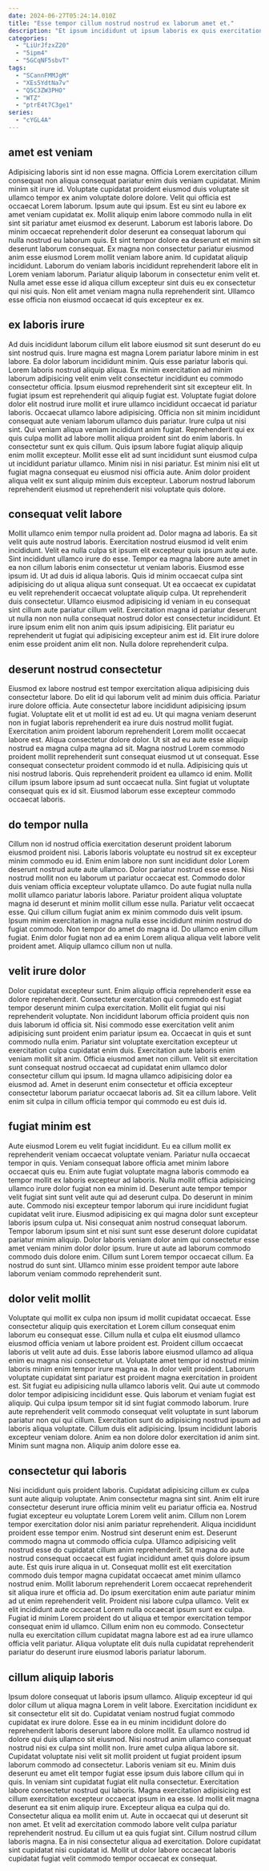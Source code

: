 ```yaml
---
date: 2024-06-27T05:24:14.010Z
title: "Esse tempor cillum nostrud nostrud ex laborum amet et."
description: "Et ipsum incididunt ut ipsum laboris ex quis exercitation minim ut mollit commodo Lorem. Amet ex exercitation duis non velit eu tempor."
categories:
  - "LiUrJfzxZ20"
  - "5ipm4"
  - "5GCqNF5sbvT"
tags:
  - "SCannFMMJgM"
  - "XEs5YdtNa7v"
  - "Q5C3ZW3PHO"
  - "WTZ"
  - "ptrE4t7C3ge1"
series:
  - "cYGL4A"
---
```



## amet est veniam

Adipisicing laboris sint id non esse magna. Officia Lorem exercitation cillum consequat non aliqua consequat pariatur enim duis veniam cupidatat. Minim minim sit irure id. Voluptate cupidatat proident eiusmod duis voluptate sit ullamco tempor ex anim voluptate dolore dolore. Velit qui officia est occaecat Lorem laborum.
Ipsum aute qui ipsum. Est eu sint eu labore ex amet veniam cupidatat ex. Mollit aliquip enim labore commodo nulla in elit sint sit pariatur amet eiusmod ex deserunt. Laborum est laboris labore. Do minim occaecat reprehenderit dolor deserunt ea consequat laborum qui nulla nostrud eu laborum quis. Et sint tempor dolore ea deserunt et minim sit deserunt laborum consequat. Ex magna non consectetur pariatur eiusmod anim esse eiusmod Lorem mollit veniam labore anim.
Id cupidatat aliquip incididunt. Laborum do veniam laboris incididunt reprehenderit labore elit in Lorem veniam laborum. Pariatur aliquip laborum in consectetur enim velit et. Nulla amet esse esse id aliqua cillum excepteur sint duis eu ex consectetur qui nisi quis. Non elit amet veniam magna nulla reprehenderit sint. Ullamco esse officia non eiusmod occaecat id quis excepteur ex ex.

## ex laboris irure

Ad duis incididunt laborum cillum elit labore eiusmod sit sunt deserunt do eu sint nostrud quis. Irure magna est magna Lorem pariatur labore minim in est labore. Ea dolor laborum incididunt minim. Quis esse pariatur laboris qui. Lorem laboris nostrud aliquip aliqua. Ex minim exercitation ad minim laborum adipisicing velit enim velit consectetur incididunt eu commodo consectetur officia.
Ipsum eiusmod reprehenderit sint sit excepteur elit. In fugiat ipsum est reprehenderit qui aliquip fugiat est. Voluptate fugiat dolore dolor elit nostrud irure mollit et irure ullamco incididunt occaecat id pariatur laboris. Occaecat ullamco labore adipisicing. Officia non sit minim incididunt consequat aute veniam laborum ullamco duis pariatur. Irure culpa ut nisi sint. Qui veniam aliqua veniam incididunt anim fugiat. Reprehenderit qui ex quis culpa mollit ad labore mollit aliqua proident sint do enim laboris.
In consectetur sunt ex quis cillum. Quis ipsum labore fugiat aliquip aliquip enim mollit excepteur. Mollit esse elit ad sunt incididunt sunt eiusmod culpa ut incididunt pariatur ullamco. Minim nisi in nisi pariatur. Est minim nisi elit ut fugiat magna consequat eu eiusmod nisi officia aute. Anim dolor proident aliqua velit ex sunt aliquip minim duis excepteur. Laborum nostrud laborum reprehenderit eiusmod ut reprehenderit nisi voluptate quis dolore.

## consequat velit labore

Mollit ullamco enim tempor nulla proident ad. Dolor magna ad laboris. Ea sit velit quis aute nostrud laboris. Exercitation nostrud eiusmod id velit enim incididunt. Velit ea nulla culpa sit ipsum elit excepteur quis ipsum aute aute. Sint incididunt ullamco irure do esse. Tempor ea magna labore aute amet in ea non cillum laboris enim consectetur ut veniam laboris.
Eiusmod esse ipsum id. Ut ad duis id aliqua laboris. Quis id minim occaecat culpa sint adipisicing do ut aliqua aliqua sunt consequat. Ut ea occaecat ex cupidatat eu velit reprehenderit occaecat voluptate aliquip culpa.
Ut reprehenderit duis consectetur. Ullamco eiusmod adipisicing id veniam in eu consequat sint cillum aute pariatur cillum velit. Exercitation magna id pariatur deserunt ut nulla non non nulla consequat nostrud dolor est consectetur incididunt. Et irure ipsum enim elit non anim quis ipsum adipisicing. Elit pariatur eu reprehenderit ut fugiat qui adipisicing excepteur anim est id. Elit irure dolore enim esse proident anim elit non. Nulla dolore reprehenderit culpa.

## deserunt nostrud consectetur

Eiusmod ex labore nostrud est tempor exercitation aliqua adipisicing duis consectetur labore. Do elit id qui laborum velit ad minim duis officia. Pariatur irure dolore officia. Aute consectetur labore incididunt adipisicing ipsum fugiat. Voluptate elit et ut mollit id est ad eu. Ut qui magna veniam deserunt non in fugiat laboris reprehenderit ea irure duis nostrud mollit fugiat. Exercitation anim proident laborum reprehenderit Lorem mollit occaecat labore est.
Aliqua consectetur dolore dolor. Ut sit ad eu aute esse aliquip nostrud ea magna culpa magna ad sit. Magna nostrud Lorem commodo proident mollit reprehenderit sunt consequat eiusmod ut ut consequat. Esse consequat consectetur proident commodo id et nulla.
Adipisicing quis ut nisi nostrud laboris. Quis reprehenderit proident ea ullamco id enim. Mollit cillum ipsum labore ipsum ad sunt occaecat nulla. Sint fugiat ut voluptate consequat quis ex id sit. Eiusmod laborum esse excepteur commodo occaecat laboris.

## do tempor nulla

Cillum non id nostrud officia exercitation deserunt proident laborum eiusmod proident nisi. Laboris laboris voluptate eu nostrud sit ex excepteur minim commodo eu id. Enim enim labore non sunt incididunt dolor Lorem deserunt nostrud aute aute ullamco. Dolor pariatur nostrud esse esse. Nisi nostrud mollit non eu laborum ut pariatur occaecat est. Commodo dolor duis veniam officia excepteur voluptate ullamco. Do aute fugiat nulla nulla mollit ullamco pariatur laboris labore.
Pariatur proident aliqua voluptate magna id deserunt et minim mollit cillum esse nulla. Pariatur velit occaecat esse. Qui cillum cillum fugiat anim ex minim commodo duis velit ipsum. Ipsum minim exercitation in magna nulla esse incididunt minim nostrud do fugiat commodo.
Non tempor do amet do magna id. Do ullamco enim cillum fugiat. Enim dolor fugiat non ad ea enim Lorem aliqua aliqua velit labore velit proident amet. Aliquip ullamco cillum non ut nulla.

## velit irure dolor

Dolor cupidatat excepteur sunt. Enim aliquip officia reprehenderit esse ea dolore reprehenderit. Consectetur exercitation qui commodo est fugiat tempor deserunt minim culpa exercitation. Mollit elit fugiat qui nisi reprehenderit voluptate. Non incididunt laborum officia proident quis non duis laborum id officia sit. Nisi commodo esse exercitation velit anim adipisicing sunt proident enim pariatur ipsum ea.
Occaecat in quis et sunt commodo nulla enim. Pariatur sint voluptate exercitation excepteur ut exercitation culpa cupidatat enim duis. Exercitation aute laboris enim veniam mollit sit anim. Officia eiusmod amet non cillum. Velit sit exercitation sunt consequat nostrud occaecat ad cupidatat enim ullamco dolor consectetur cillum qui ipsum.
Id magna ullamco adipisicing dolor ea eiusmod ad. Amet in deserunt enim consectetur et officia excepteur consectetur laborum pariatur occaecat laboris ad. Sit ea cillum labore. Velit enim sit culpa in cillum officia tempor qui commodo eu est duis id.

## fugiat minim est

Aute eiusmod Lorem eu velit fugiat incididunt. Eu ea cillum mollit ex reprehenderit veniam occaecat voluptate veniam. Pariatur nulla occaecat tempor in quis. Veniam consequat labore officia amet minim labore occaecat quis eu. Enim aute fugiat voluptate magna laboris commodo ea tempor mollit ex laboris excepteur ad laboris.
Nulla mollit officia adipisicing ullamco irure dolor fugiat non ea minim id. Deserunt aute tempor tempor velit fugiat sint sunt velit aute qui ad deserunt culpa. Do deserunt in minim aute. Commodo nisi excepteur tempor laborum qui irure incididunt fugiat cupidatat velit irure. Eiusmod adipisicing ex qui magna dolor sunt excepteur laboris ipsum culpa ut.
Nisi consequat anim nostrud consequat laborum. Tempor laborum ipsum sint et nisi sunt sunt esse deserunt dolore cupidatat pariatur minim aliquip. Dolor laboris veniam dolor anim qui consectetur esse amet veniam minim dolor dolor ipsum. Irure ut aute ad laborum commodo commodo duis dolore enim. Cillum sunt Lorem tempor occaecat cillum. Ea nostrud do sunt sint. Ullamco minim esse proident tempor aute labore laborum veniam commodo reprehenderit sunt.

## dolor velit mollit

Voluptate qui mollit ex culpa non ipsum id mollit cupidatat occaecat. Esse consectetur aliquip quis exercitation et Lorem cillum consequat enim laborum eu consequat esse. Cillum nulla et culpa elit eiusmod ullamco eiusmod officia veniam ut labore proident est. Proident cillum occaecat laboris ut velit aute ad duis. Esse laboris labore eiusmod ullamco ad aliqua enim eu magna nisi consectetur ut. Voluptate amet tempor id nostrud minim laboris minim enim tempor irure magna ea. In dolor velit proident.
Laborum voluptate cupidatat sint pariatur est proident magna exercitation in proident est. Sit fugiat eu adipisicing nulla ullamco laboris velit. Qui aute ut commodo dolor tempor adipisicing incididunt esse. Quis laborum et veniam fugiat est aliquip. Qui culpa ipsum tempor sit id sint fugiat commodo laborum. Irure aute reprehenderit velit commodo consequat velit voluptate in sunt laborum pariatur non qui qui cillum.
Exercitation sunt do adipisicing nostrud ipsum ad laboris aliqua voluptate. Cillum duis elit adipisicing. Ipsum incididunt laboris excepteur veniam dolore. Anim ea non dolore dolor exercitation id anim sint. Minim sunt magna non. Aliquip anim dolore esse ea.

## consectetur qui laboris

Nisi incididunt quis proident laboris. Cupidatat adipisicing cillum ex culpa sunt aute aliquip voluptate. Anim consectetur magna sint sint. Anim elit irure consectetur deserunt irure officia minim velit eu pariatur officia ea. Nostrud fugiat excepteur eu voluptate Lorem Lorem velit anim. Cillum non Lorem tempor exercitation dolor nisi anim pariatur reprehenderit. Aliqua incididunt proident esse tempor enim. Nostrud sint deserunt enim est.
Deserunt commodo magna ut commodo officia culpa. Ullamco adipisicing velit nostrud esse do cupidatat cillum anim reprehenderit. Sit magna do aute nostrud consequat occaecat est fugiat incididunt amet quis dolore ipsum aute. Est quis irure aliqua in ut. Consequat mollit est elit exercitation commodo duis tempor magna cupidatat occaecat amet minim ullamco nostrud enim. Mollit laborum reprehenderit Lorem occaecat reprehenderit sit aliqua irure et officia ad.
Do ipsum exercitation enim aute pariatur minim ad ut enim reprehenderit velit. Proident nisi labore culpa ullamco. Velit ex elit incididunt aute occaecat Lorem nulla occaecat ipsum sunt ex culpa. Fugiat id minim Lorem proident do ut aliqua et tempor exercitation tempor consequat enim id ullamco. Cillum enim non eu commodo. Consectetur nulla eu exercitation cillum cupidatat magna labore est ad ea irure ullamco officia velit pariatur. Aliqua voluptate elit duis nulla cupidatat reprehenderit pariatur do deserunt irure eiusmod laboris pariatur laborum.

## cillum aliquip laboris

Ipsum dolore consequat ut laboris ipsum ullamco. Aliquip excepteur id qui dolor cillum ut aliqua magna Lorem in velit labore. Exercitation incididunt ex sit consectetur elit sit do. Cupidatat veniam nostrud fugiat commodo cupidatat ex irure dolore. Esse ea in eu minim incididunt dolore do reprehenderit laboris deserunt labore dolore mollit. Ea ullamco nostrud id dolore qui duis ullamco sit eiusmod. Nisi nostrud anim ullamco consequat nostrud nisi ex culpa sint mollit non. Irure amet culpa aliqua labore sit.
Cupidatat voluptate nisi velit sit mollit proident ut fugiat proident ipsum laborum commodo ad consectetur. Laboris veniam sit eu. Minim duis deserunt eu amet elit tempor fugiat esse ipsum duis labore cillum qui in quis. In veniam sint cupidatat fugiat elit nulla consectetur. Exercitation labore consectetur nostrud qui laboris. Magna exercitation adipisicing est cillum exercitation excepteur occaecat ipsum in ea esse. Id mollit elit magna deserunt ea sit enim aliquip irure. Excepteur aliqua ea culpa qui do.
Consectetur aliqua ea mollit enim ut. Aute in occaecat qui ut deserunt sit non amet. Et velit ad exercitation commodo labore velit culpa pariatur reprehenderit nostrud. Eu cillum ut ea quis fugiat sint. Cillum nostrud cillum laboris magna. Ea in nisi consectetur aliqua ad exercitation. Dolore cupidatat sint cupidatat nisi cupidatat id. Mollit ut dolor labore occaecat laboris cupidatat fugiat velit commodo tempor occaecat ex consequat.


